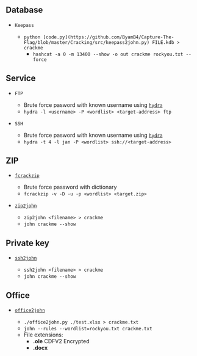 ## Database

- `Keepass`

  - `python [code.py](https://github.com/ByamB4/Capture-The-Flag/blob/master/Cracking/src/keepass2john.py) FILE.kdb > crackme`
    - `hashcat -a 0 -m 13400 --show -o out crackme rockyou.txt --force`

## Service

- `FTP`

  - Brute force pasword with known username using [`hydra`](https://tools.kali.org/password-attacks/hydra)
  - `hydra -l <username> -P <wordlist> <target-address> ftp`

- `SSH`

  - Brute force pasword with known username using [`hydra`](https://tools.kali.org/password-attacks/hydra)
  - `hydra -t 4 -l jan -P <wordlist> ssh://<target-address>`

## ZIP

- [`fcrackzip`](http://manpages.ubuntu.com/manpages/trusty/man1/fcrackzip.1.html)

  - Brute force password with dictionary
  - `fcrackzip -v -D -u -p <wordlist> <target.zip>`

- [`zip2john`](https://github.com/magnumripper/JohnTheRipper.git)

  - `zip2john <filename> > crackme`
  - `john crackme --show`

## Private key

- [`ssh2john`](https://github.com/magnumripper/JohnTheRipper.git)

  - `ssh2john <filename> > crackme`
  - `john crackme --show`

## Office

- [`office2john`](https://github.com/magnumripper/JohnTheRipper.git)

  - `./office2john.py ./test.xlsx > crackme.txt`
  - `john --rules --wordlist=rockyou.txt crackme.txt`
  - File extensions:
    - **.ole** CDFV2 Encrypted
    - **.docx**
